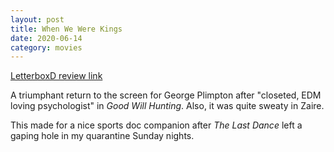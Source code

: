 ```yaml
---
layout: post
title: When We Were Kings
date: 2020-06-14
category: movies
---
```

 
[LetterboxD review link](https://letterboxd.com/samarthbhaskar/film/when-we-were-kings/)

A triumphant return to the screen for George Plimpton after "closeted, EDM loving psychologist" in <em>Good Will Hunting</em>. Also, it was quite sweaty in Zaire. 

This made for a nice sports doc companion after <em>The Last Dance</em> left a gaping hole in my quarantine Sunday nights.